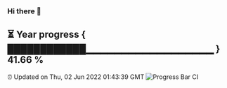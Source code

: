 ### Hi there 👋
⏳ Year progress { ████████████▁▁▁▁▁▁▁▁▁▁▁▁▁▁▁▁▁▁ } 41.66 %
---
⏰ Updated on Thu, 02 Jun 2022 01:43:39 GMT
![Progress Bar CI](https://github.com/liununu/liununu/workflows/Progress%20Bar%20CI/badge.svg)
